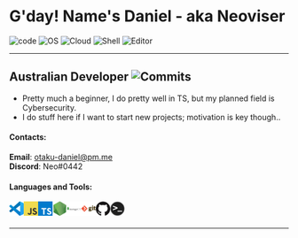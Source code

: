 # G'day! Name's Daniel - aka Neoviser

![code](https://img.shields.io/badge/Code-TypeScript-blue?style=flat-square&logo=typescript) ![OS](https://img.shields.io/badge/OS-Kali%20Linux-blue?style=flat-square&logo=kalilinux) ![Cloud](https://img.shields.io/badge/VPS-Amazon%20Web%20Services-orange?style=flat-square&logo=amazonaws) ![Shell](https://img.shields.io/badge/Shell-Bash-green?style=flat-square&logo=gnubash) ![Editor](https://img.shields.io/badge/Editor-Visual%20Studio%20Code-white?style=flat-square&logo=visualstudiocode)
****
## Australian Developer ![Commits](https://img.shields.io/badge/Verified-Commits%20With%20Signature-lightgreen?style=flat-square&logo=adguard)
- Pretty much a beginner, I do pretty well in TS, but my planned field is Cybersecurity.
- I do stuff here if I want to start new projects; motivation is key though..


#### Contacts:
**Email**: otaku-daniel@pm.me <br/>
**Discord**: Neo#0442

#### Languages and Tools:

<img align="left" alt="Visual Studio Code" width="26px" src="https://raw.githubusercontent.com/github/explore/80688e429a7d4ef2fca1e82350fe8e3517d3494d/topics/visual-studio-code/visual-studio-code.png" />
<img align="left" alt="JavaScript" width="26px" src="https://raw.githubusercontent.com/github/explore/80688e429a7d4ef2fca1e82350fe8e3517d3494d/topics/javascript/javascript.png" />
<img align="left" alt="TypeScript" width="26px" src="https://raw.githubusercontent.com/github/explore/80688e429a7d4ef2fca1e82350fe8e3517d3494d/topics/typescript/typescript.png" />
<img align="left" alt="Node.js" width="26px" src="https://raw.githubusercontent.com/github/explore/80688e429a7d4ef2fca1e82350fe8e3517d3494d/topics/nodejs/nodejs.png" />
<img align="left" alt="MongoDB" width="26px" src="https://raw.githubusercontent.com/github/explore/80688e429a7d4ef2fca1e82350fe8e3517d3494d/topics/mongodb/mongodb.png" />
<img align="left" alt="Git" width="26px" src="https://raw.githubusercontent.com/github/explore/80688e429a7d4ef2fca1e82350fe8e3517d3494d/topics/git/git.png" />
<img align="left" alt="GitHub" width="26px" src="https://raw.githubusercontent.com/github/explore/78df643247d429f6cc873026c0622819ad797942/topics/github/github.png" />
<img align="left" alt="Terminal" width="26px" src="https://raw.githubusercontent.com/github/explore/80688e429a7d4ef2fca1e82350fe8e3517d3494d/topics/terminal/terminal.png" />

<br />
<br />

---




